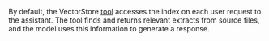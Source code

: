 By default, the VectorStore [tool](../../../ai-studio/concepts/assistant/tools/index.md) accesses the index on each user request to the assistant. The tool finds and returns relevant extracts from source files, and the model uses this information to generate a response.